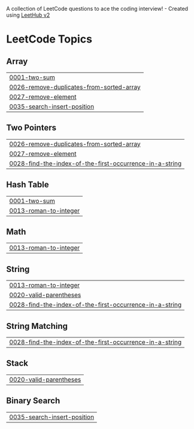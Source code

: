 A collection of LeetCode questions to ace the coding interview! - Created using [LeetHub v2](https://github.com/arunbhardwaj/LeetHub-2.0)
<!---LeetCode Topics Start-->
# LeetCode Topics
## Array
|  |
| ------- |
| [0001-two-sum](https://github.com/AnnaProDev/LeetCode/tree/master/0001-two-sum) |
| [0026-remove-duplicates-from-sorted-array](https://github.com/AnnaProDev/LeetCode/tree/master/0026-remove-duplicates-from-sorted-array) |
| [0027-remove-element](https://github.com/AnnaProDev/LeetCode/tree/master/0027-remove-element) |
| [0035-search-insert-position](https://github.com/AnnaProDev/LeetCode/tree/master/0035-search-insert-position) |
## Two Pointers
|  |
| ------- |
| [0026-remove-duplicates-from-sorted-array](https://github.com/AnnaProDev/LeetCode/tree/master/0026-remove-duplicates-from-sorted-array) |
| [0027-remove-element](https://github.com/AnnaProDev/LeetCode/tree/master/0027-remove-element) |
| [0028-find-the-index-of-the-first-occurrence-in-a-string](https://github.com/AnnaProDev/LeetCode/tree/master/0028-find-the-index-of-the-first-occurrence-in-a-string) |
## Hash Table
|  |
| ------- |
| [0001-two-sum](https://github.com/AnnaProDev/LeetCode/tree/master/0001-two-sum) |
| [0013-roman-to-integer](https://github.com/AnnaProDev/LeetCode/tree/master/0013-roman-to-integer) |
## Math
|  |
| ------- |
| [0013-roman-to-integer](https://github.com/AnnaProDev/LeetCode/tree/master/0013-roman-to-integer) |
## String
|  |
| ------- |
| [0013-roman-to-integer](https://github.com/AnnaProDev/LeetCode/tree/master/0013-roman-to-integer) |
| [0020-valid-parentheses](https://github.com/AnnaProDev/LeetCode/tree/master/0020-valid-parentheses) |
| [0028-find-the-index-of-the-first-occurrence-in-a-string](https://github.com/AnnaProDev/LeetCode/tree/master/0028-find-the-index-of-the-first-occurrence-in-a-string) |
## String Matching
|  |
| ------- |
| [0028-find-the-index-of-the-first-occurrence-in-a-string](https://github.com/AnnaProDev/LeetCode/tree/master/0028-find-the-index-of-the-first-occurrence-in-a-string) |
## Stack
|  |
| ------- |
| [0020-valid-parentheses](https://github.com/AnnaProDev/LeetCode/tree/master/0020-valid-parentheses) |
## Binary Search
|  |
| ------- |
| [0035-search-insert-position](https://github.com/AnnaProDev/LeetCode/tree/master/0035-search-insert-position) |
<!---LeetCode Topics End-->